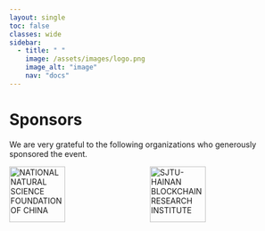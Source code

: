 ```yaml
---
layout: single
toc: false
classes: wide
sidebar:  
  - title: " "   
    image: /assets/images/logo.png
    image_alt: "image"
    nav: "docs"
---
```


# Sponsors
We are very grateful to the following organizations who generously sponsored the event.

<div style="display: flex; justify-content: center;">
  <!-- 第一行图片 -->
  <div style="flex: 1;">
    <img src="https://askworkshop.github.io/ask2023/assets/images/nnsfc.png" alt="NATIONAL NATURAL SCIENCE FOUNDATION OF CHINA" style="width: 100px; justify-content: center;">
  </div>
  <div style="flex: 1;">
    <img src="https://askworkshop.github.io/ask2023/assets/images/sjtu.png" alt="SJTU-HAINAN BLOCKCHAIN RESEARCH INSTITUTE" style="width: 100px; justify-content: center;">
  </div>
</div>
